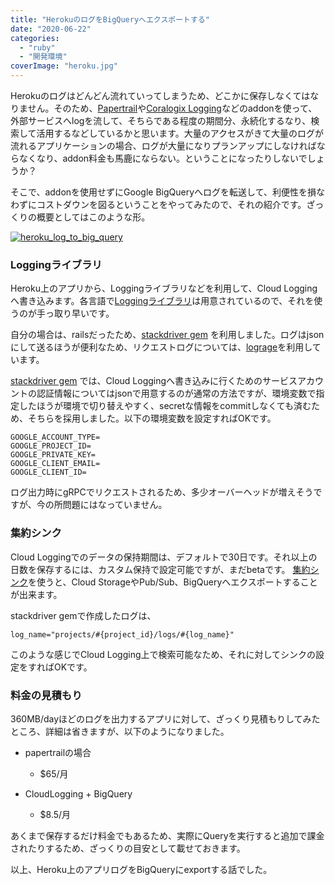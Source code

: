 ```yaml
---
title: "HerokuのログをBigQueryへエクスポートする"
date: "2020-06-22"
categories: 
  - "ruby"
  - "開発環境"
coverImage: "heroku.jpg"
---
```


Herokuのログはどんどん流れていってしまうため、どこかに保存しなくてはなりません。そのため、[Papertrail](https://elements.heroku.com/addons/papertrail)や[Coralogix Logging](https://elements.heroku.com/addons/coralogix)などのaddonを使って、外部サービスへlogを流して、そちらである程度の期間分、永続化するなり、検索して活用するなどしているかと思います。大量のアクセスがきて大量のログが流れるアプリケーションの場合、ログが大量になりプランアップにしなければならなくなり、addon料金も馬鹿にならない。ということになったりしないでしょうか？

そこで、addonを使用せずにGoogle BigQueryへログを転送して、利便性を損なわずにコストダウンを図るということをやってみたので、それの紹介です。ざっくりの概要としてはこのような形。

[![heroku_log_to_big_query](images/image-10.png)](https://tsuchikazu.net/wp-content/uploads/2020/06/image-10.png)

### Loggingライブラリ

Heroku上のアプリから、Loggingライブラリなどを利用して、Cloud Loggingへ書き込みます。各言語で[Loggingライブラリ](https://cloud.google.com/logging/docs/setup?hl=ja)は用意されているので、それを使うのが手っ取り早いです。

自分の場合は、railsだったため、[stackdriver gem](https://github.com/googleapis/google-cloud-ruby/tree/master/stackdriver) を利用しました。ログはjsonにして送るほうが便利なため、リクエストログについては、[lograge](https://github.com/roidrage/lograge)を利用しています。

[stackdriver gem](https://github.com/googleapis/google-cloud-ruby/tree/master/stackdriver) では、Cloud Loggingへ書き込みに行くためのサービスアカウントの認証情報についてはjsonで用意するのが通常の方法ですが、環境変数で指定したほうが環境で切り替えやすく、secretな情報をcommitしなくても済むため、そちらを採用しました。以下の環境変数を設定すればOKです。

```
GOOGLE_ACCOUNT_TYPE=
GOOGLE_PROJECT_ID=
GOOGLE_PRIVATE_KEY=
GOOGLE_CLIENT_EMAIL=
GOOGLE_CLIENT_ID=
```

ログ出力時にgRPCでリクエストされるため、多少オーバーヘッドが増えそうですが、今の所問題にはなっていません。

### 集約シンク

Cloud Loggingでのデータの保持期間は、デフォルトで30日です。それ以上の日数を保存するには、カスタム保持で設定可能ですが、まだbetaです。 [集約シンク](https://cloud.google.com/logging/docs/export/aggregated_sinks?hl=ja)を使うと、Cloud StorageやPub/Sub、BigQueryへエクスポートすることが出来ます。

stackdriver gemで作成したログは、

```
log_name="projects/#{project_id}/logs/#{log_name}"
```

このような感じでCloud Logging上で検索可能なため、それに対してシンクの設定をすればOKです。

### 料金の見積もり

360MB/dayほどのログを出力するアプリに対して、ざっくり見積もりしてみたところ、詳細は省きますが、以下のようになりました。

- papertrailの場合
    
    - $65/月
- CloudLogging + BigQuery
    
    - $8.5/月

あくまで保存するだけ料金でもあるため、実際にQueryを実行すると追加で課金されたりするため、ざっくりの目安として載せておきます。

以上、Heroku上のアプリログをBigQueryにexportする話でした。
